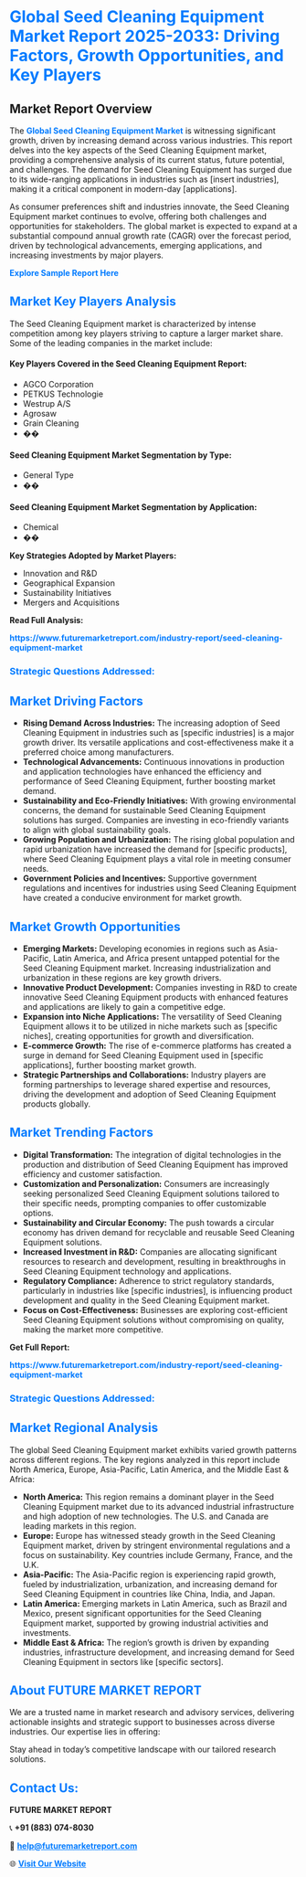 <h1 style="color: #007BFF;">Global Seed Cleaning Equipment Market Report 2025-2033: Driving Factors, Growth Opportunities, and Key Players</h1>

<section id="overview">
<h2>Market Report Overview</h2>
<p>The <a href="https://www.futuremarketreport.com/industry-report/seed-cleaning-equipment-market" style="color: #007BFF; text-decoration: none;"><strong>Global Seed Cleaning Equipment Market</strong></a> is witnessing significant growth, driven by increasing demand across various industries. This report delves into the key aspects of the Seed Cleaning Equipment market, providing a comprehensive analysis of its current status, future potential, and challenges. The demand for Seed Cleaning Equipment has surged due to its wide-ranging applications in industries such as [insert industries], making it a critical component in modern-day [applications].</p>
<p>As consumer preferences shift and industries innovate, the Seed Cleaning Equipment market continues to evolve, offering both challenges and opportunities for stakeholders. The global market is expected to expand at a substantial compound annual growth rate (CAGR) over the forecast period, driven by technological advancements, emerging applications, and increasing investments by major players.</p>
</section>

<section id="overview">
<p><a href="https://www.futuremarketreport.com/request-sample/reportId=113746" style="color: #007BFF; text-decoration: none;"><strong>Explore Sample Report Here</strong></a></p>
</section>

<section id="key-players">
<h2 style="color: #007BFF;">Market Key Players Analysis</h2>
<p>The Seed Cleaning Equipment market is characterized by intense competition among key players striving to capture a larger market share. Some of the leading companies in the market include:</p>
<h4>Key Players Covered in the Seed Cleaning Equipment Report:</h4>
<ul><li>AGCO Corporation</li><li>PETKUS Technologie</li><li>Westrup A/S</li><li>Agrosaw</li><li>Grain Cleaning</li><li>��</li></ul>
<h4>Seed Cleaning Equipment Market Segmentation by Type:</h4>
<ul><li>General Type</li><li>��</li></ul>

<h4>Seed Cleaning Equipment Market Segmentation by Application:</h4>
<ul><li>Chemical</li><li>��</li></ul>
<p><strong>Key Strategies Adopted by Market Players:</strong></p>
<ul>
<li>Innovation and R&D</li>
<li>Geographical Expansion</li>
<li>Sustainability Initiatives</li>
<li>Mergers and Acquisitions</li>
</ul>
</section>

<section>
<p><strong>Read Full Analysis: </strong></p><a href="https://www.futuremarketreport.com/industry-report/seed-cleaning-equipment-market" style="color: #007BFF; text-decoration: none;"><strong>https://www.futuremarketreport.com/industry-report/seed-cleaning-equipment-market</strong></a>
<h3 style="color: #007BFF;">Strategic Questions Addressed:</h3>
</section>

<section id="driving-factors">
<h2 style="color: #007BFF;">Market Driving Factors</h2>
<ul>
<li><strong>Rising Demand Across Industries:</strong> The increasing adoption of Seed Cleaning Equipment in industries such as [specific industries] is a major growth driver. Its versatile applications and cost-effectiveness make it a preferred choice among manufacturers.</li>
<li><strong>Technological Advancements:</strong> Continuous innovations in production and application technologies have enhanced the efficiency and performance of Seed Cleaning Equipment, further boosting market demand.</li>
<li><strong>Sustainability and Eco-Friendly Initiatives:</strong> With growing environmental concerns, the demand for sustainable Seed Cleaning Equipment solutions has surged. Companies are investing in eco-friendly variants to align with global sustainability goals.</li>
<li><strong>Growing Population and Urbanization:</strong> The rising global population and rapid urbanization have increased the demand for [specific products], where Seed Cleaning Equipment plays a vital role in meeting consumer needs.</li>
<li><strong>Government Policies and Incentives:</strong> Supportive government regulations and incentives for industries using Seed Cleaning Equipment have created a conducive environment for market growth.</li>
</ul>
</section>

<section id="growth-opportunities">
<h2 style="color: #007BFF;">Market Growth Opportunities</h2>
<ul>
<li><strong>Emerging Markets:</strong> Developing economies in regions such as Asia-Pacific, Latin America, and Africa present untapped potential for the Seed Cleaning Equipment market. Increasing industrialization and urbanization in these regions are key growth drivers.</li>
<li><strong>Innovative Product Development:</strong> Companies investing in R&D to create innovative Seed Cleaning Equipment products with enhanced features and applications are likely to gain a competitive edge.</li>
<li><strong>Expansion into Niche Applications:</strong> The versatility of Seed Cleaning Equipment allows it to be utilized in niche markets such as [specific niches], creating opportunities for growth and diversification.</li>
<li><strong>E-commerce Growth:</strong> The rise of e-commerce platforms has created a surge in demand for Seed Cleaning Equipment used in [specific applications], further boosting market growth.</li>
<li><strong>Strategic Partnerships and Collaborations:</strong> Industry players are forming partnerships to leverage shared expertise and resources, driving the development and adoption of Seed Cleaning Equipment products globally.</li>
</ul>
</section>

<section id="trending-factors">
<h2 style="color: #007BFF;">Market Trending Factors</h2>
<ul>
<li><strong>Digital Transformation:</strong> The integration of digital technologies in the production and distribution of Seed Cleaning Equipment has improved efficiency and customer satisfaction.</li>
<li><strong>Customization and Personalization:</strong> Consumers are increasingly seeking personalized Seed Cleaning Equipment solutions tailored to their specific needs, prompting companies to offer customizable options.</li>
<li><strong>Sustainability and Circular Economy:</strong> The push towards a circular economy has driven demand for recyclable and reusable Seed Cleaning Equipment solutions.</li>
<li><strong>Increased Investment in R&D:</strong> Companies are allocating significant resources to research and development, resulting in breakthroughs in Seed Cleaning Equipment technology and applications.</li>
<li><strong>Regulatory Compliance:</strong> Adherence to strict regulatory standards, particularly in industries like [specific industries], is influencing product development and quality in the Seed Cleaning Equipment market.</li>
<li><strong>Focus on Cost-Effectiveness:</strong> Businesses are exploring cost-efficient Seed Cleaning Equipment solutions without compromising on quality, making the market more competitive.</li>
</ul>
</section>

<section>
<p><strong>Get Full Report: </strong></p><a href="https://www.futuremarketreport.com/industry-report/seed-cleaning-equipment-market" style="color: #007BFF; text-decoration: none;"><strong>https://www.futuremarketreport.com/industry-report/seed-cleaning-equipment-market</strong></a>
<h3 style="color: #007BFF;">Strategic Questions Addressed:</h3>
</section>


<section id="regional-analysis">
<h2 style="color: #007BFF;">Market Regional Analysis</h2>
<p>The global Seed Cleaning Equipment market exhibits varied growth patterns across different regions. The key regions analyzed in this report include North America, Europe, Asia-Pacific, Latin America, and the Middle East & Africa:</p>
<ul>
<li><strong>North America:</strong> This region remains a dominant player in the Seed Cleaning Equipment market due to its advanced industrial infrastructure and high adoption of new technologies. The U.S. and Canada are leading markets in this region.</li>
<li><strong>Europe:</strong> Europe has witnessed steady growth in the Seed Cleaning Equipment market, driven by stringent environmental regulations and a focus on sustainability. Key countries include Germany, France, and the U.K.</li>
<li><strong>Asia-Pacific:</strong> The Asia-Pacific region is experiencing rapid growth, fueled by industrialization, urbanization, and increasing demand for Seed Cleaning Equipment in countries like China, India, and Japan.</li>
<li><strong>Latin America:</strong> Emerging markets in Latin America, such as Brazil and Mexico, present significant opportunities for the Seed Cleaning Equipment market, supported by growing industrial activities and investments.</li>
<li><strong>Middle East & Africa:</strong> The region’s growth is driven by expanding industries, infrastructure development, and increasing demand for Seed Cleaning Equipment in sectors like [specific sectors].</li>
</ul>
</section>

<footer>
<h2 style="color: #007BFF;">About FUTURE MARKET REPORT</h2>
<p>We are a trusted name in market research and advisory services, delivering actionable insights and strategic support to businesses across diverse industries. Our expertise lies in offering:</p>

<p>Stay ahead in today’s competitive landscape with our tailored research solutions.</p>

<h2 style="color: #007BFF;">Contact Us:</h2>
<p><strong>FUTURE MARKET REPORT</strong></p>
<p>📞 <strong>+91 (883) 074-8030</strong></p>
<p>📧 <strong><a href="mailto:help@futuremarketreport.com" style="color: #007BFF;">help@futuremarketreport.com</a></strong></p>
<p>🌐 <strong><a href="https://www.futuremarketreport.com/" style="color: #007BFF;">Visit Our Website</a></strong></p>
</footer>